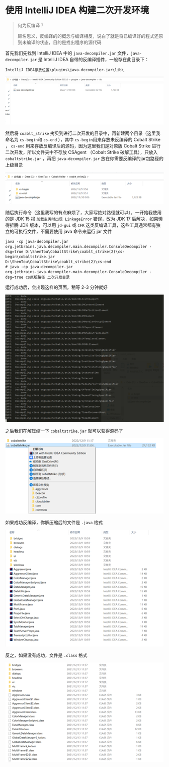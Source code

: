 # 使用 IntelliJ IDEA 构建二次开发环境

> 何为反编译？
>
> 顾名思义，反编译的的概念与编译相反，说白了就是将已编译好的程式还原到未编译的状态，目的是找出程序的源代码

首先我们先找到 IntelliJ IDEA 中的 `java-decompiler.jar` 文件，`java-decompiler.jar` 是 IntelliJ IDEA 自带的反编译插件，一般存在此目录下：

```
IntelliJ IDEA存放位置\plugins\java-decompiler.jar\lib\
```

![image-20221209094530826](https://raw.githubusercontent.com/XXC385/pic-club/main/image-20221209094530826.png)

然后将 `coablt_strike` 拷贝到进行二次开发的目录中，再新建两个目录（这里我命名为 `cs-begin`和 `cs-end` ），其中 `cs-begin`用来存放未反编译的 Cobalt Strike ， `cs-end` 用来存放反编译后的源码，因为这里我们是对原版 Cobalt Strike 进行二次开发，所以文件夹中不存放 CSAgent （Cobalt Strike 破解工具），只放入 `cobaltstrike.jar` ，再把 `java-decompiler.jar` 放在你需要反编译的jar包路径的上级目录

![image-20221209100444921](https://raw.githubusercontent.com/XXC385/pic-club/main/image-20221209100444921.png)

随后执行命令（这里我写的有点麻烦了，大家写绝对路径就可以），一开始我使用的是 JDK 15 报 `加载主类时出现 LinkageError` 错误，改为 JDK 17 后解决，如果懒得折腾 JDK 版本，可以用 `jd-gui` 或 `CFR` 这类反编译工具，这些工具通常都有独立的可执行文件，不需要使用 java 命令来运行 jar 文件

```
java -cp java-decompiler.jar org.jetbrains.java.decompiler.main.decompiler.ConsoleDecompiler -dsg=true D:\ShenTou\CobaltStrike\coablt_strike(2)\cs-begin\cobaltstrike.jar 
D:\ShenTou\CobaltStrike\coablt_strike(2)\cs-end
# java -cp java-decompiler.jar org.jetbrains.java.decompiler.main.decompiler.ConsoleDecompiler -dsg=true cs原版路径 二次开发目录
```

运行成功后，会出现这样的页面，稍等 2-3 分钟就好

![image-20221209111226218](https://raw.githubusercontent.com/XXC385/pic-club/main/image-20221209111226218.png)

之后我们在解压缩一下 `cobaltstrike.jar` 就可以获得源码了

![image-20221209111922589](https://raw.githubusercontent.com/XXC385/pic-club/main/image-20221209111922589.png)

如果成功反编译，你解压缩后的文件是 `.java` 格式

![image-20221209112038896](https://raw.githubusercontent.com/XXC385/pic-club/main/image-20221209112038896.png)

反之，如果没有成功，文件是 `.class` 格式

![image-20221209112203627](https://raw.githubusercontent.com/XXC385/pic-club/main/image-20221209112203627.png)
